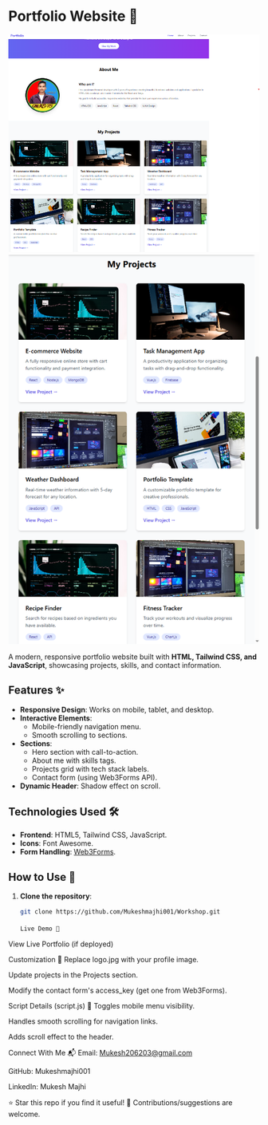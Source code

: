 # Portfolio Website 🌟
![Demo Screenshot](https://github.com/Mukeshmajhi001/Workshop/blob/2147c86c48c05ac83ed02c1dfb9e716793114b6f/screenshot/screenshot.png) <br>
![my projct](https://github.com/Mukeshmajhi001/Workshop/blob/2147c86c48c05ac83ed02c1dfb9e716793114b6f/screenshot/Screenshot%202025-07-04%20194100.png)

A modern, responsive portfolio website built with **HTML, Tailwind CSS, and JavaScript**, showcasing projects, skills, and contact information.

## Features ✨
- **Responsive Design**: Works on mobile, tablet, and desktop.
- **Interactive Elements**:
  - Mobile-friendly navigation menu.
  - Smooth scrolling to sections.
- **Sections**:
  - Hero section with call-to-action.
  - About me with skills tags.
  - Projects grid with tech stack labels.
  - Contact form (using Web3Forms API).
- **Dynamic Header**: Shadow effect on scroll.

## Technologies Used 🛠️
- **Frontend**: HTML5, Tailwind CSS, JavaScript.
- **Icons**: Font Awesome.
- **Form Handling**: [Web3Forms](https://web3forms.com/).

## How to Use 🚀
1. **Clone the repository**:
   ```bash
   git clone https://github.com/Mukeshmajhi001/Workshop.git

   Live Demo 🔗
View Live Portfolio (if deployed)

Customization 🎨
Replace logo.jpg with your profile image.

Update projects in the Projects section.

Modify the contact form's access_key (get one from Web3Forms).

Script Details (script.js) 📜
Toggles mobile menu visibility.

Handles smooth scrolling for navigation links.

Adds scroll effect to the header.

Connect With Me 📬
Email: Mukesh206203@gmail.com

GitHub: Mukeshmajhi001

LinkedIn: Mukesh Majhi

⭐ Star this repo if you find it useful!
🔧 Contributions/suggestions are welcome.

